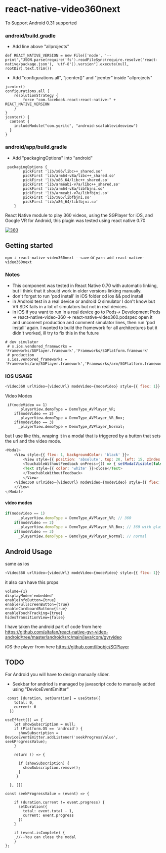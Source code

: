 # react-native-video360next

To Support Android 0.31 supported
### android/build.gradle
- Add line above "allprojects"
```
def REACT_NATIVE_VERSION = new File(['node', '--print',"JSON.parse(require('fs').readFileSync(require.resolve('react-native/package.json'), 'utf-8')).version"].execute(null, rootDir).text.trim())
```

- Add "configurations.all", "jcenter()" and "jcenter" inside "allprojects"
```
jcenter() 
configurations.all {
    resolutionStrategy {
        force "com.facebook.react:react-native:" + REACT_NATIVE_VERSION 
    }
}
jcenter() {
  content {
    includeModule("com.yqritc", "android-scalablevideoview")
  }
}
```

### android/app/build.gradle 
- Add "packagingOptions" into "android"
```
 packagingOptions {
        pickFirst 'lib/x86/libc++_shared.so'
        pickFirst 'lib/arm64-v8a/libc++_shared.so'
        pickFirst 'lib/x86_64/libc++_shared.so'
        pickFirst 'lib/armeabi-v7a/libc++_shared.so'
        pickFirst 'lib/arm64-v8a/libfbjni.so'
        pickFirst 'lib/armeabi-v7a/libfbjni.so'
        pickFirst 'lib/x86/libfbjni.so'
        pickFirst 'lib/x86_64/libfbjni.so'
    }
```

React Native module to play 360 videos, using the SGPlayer for iOS, and Google VR for Android, this plugin was tested using react native 0.70

[![360](https://raw.githubusercontent.com/Rohit687/react-native-video360next/master/360.png "360")](https://raw.githubusercontent.com/Rohit687/react-native-video360next/master/360.png "360")

## Getting started
`npm i react-native-video360next --save`
or
`yarn add react-native-video360next`

### Notes
- This component was tested in React Native 0.70 with automatic linking, but I think that it should work in older versions linking manually.
- don't forget to run 'pod install' in iOS folder
	cd ios && pod install
- in Android test in a real device or android Q simulator I don't know but VR SDK fails in a lot of simulators but not in real devices.
- in iOS if you want to run in a real device go to Pods-> Development Pods -> react-native-video-360 -> react-native-video360.podspec open it and uncoment production and comment simulator lines, then run 'pod install' again. I wanted to build the framework for all architectures but it didn't worked, ill try to fix this in the future

```
# dev simulator
 # s.ios.vendored_frameworks = 'Frameworks/SGPlayer.framework','Frameworks/SGPlatform.framework'
 # production
 s.ios.vendored_frameworks = 'Frameworks/arm/SGPlayer.framework','Frameworks/arm/SGPlatform.framework'
```
### IOS USAGE
```javascript
<Video360 urlVideo={videoUrl} modeVideo={modeVideo} style={{ flex: 1}} />
```
Video Modes
```
 if(modeVideo == 1)
      _playerView.demoType = DemoType_AVPlayer_VR;
    if(modeVideo == 2)
      _playerView.demoType = DemoType_AVPlayer_VR_Box;
    if(modeVideo == 3)
      _playerView.demoType = DemoType_AVPlayer_Normal;
```
but I use like this, wraping it in a modal that is  triggered by a button that sets the url and the video mode.

```javascript
<Modal>
	<View style={{ flex: 1, backgroundColor: 'black' }}>
		<View style={{ position: 'absolute', top: 20, left: 15, zIndex: 10 }}>
		<TouchableWithoutFeedback onPress={() => { setModalVisible(false)}}>
		<Text style={{ color: 'white' }}>close</Text>
		</TouchableWithoutFeedback>
		</View>
	<Video360 urlVideo={videoUrl} modeVideo={modeVideo} style={{ flex: 1}} />
	</View>
</Modal>

```
#### video modes
```javascript
if(modeVideo == 1)
      _playerView.demoType = DemoType_AVPlayer_VR; // 360
    if(modeVideo == 2)
      _playerView.demoType = DemoType_AVPlayer_VR_Box; // 360 with glases
    if(modeVideo == 3)
      _playerView.demoType = DemoType_AVPlayer_Normal; // normal
```
## Android Usage
same as ios
```javascript
<Video360 urlVideo={videoUrl} modeVideo={modeVideo} style={{ flex: 1}} />
```
it also can have this props
```
volume={1}
displayMode='embedded'
enableInfoButton={true}
enableFullscreenButton={true}
enableCardboardButton={true}
enableTouchTracking={true}
hidesTransitionView={false}
```
I have taken the android part of code from here
https://github.com/altafan/react-native-gvr-video-android/tree/master/android/src/main/java/com/gvrvideo

iOS the player from here
https://github.com/libobjc/SGPlayer


## TODO
For Android you will have to design manually slider.
- Seekbar for andriod is managed by javascript code to manually added using "DeviceEventEmitter"
```
 const [duration, setDuration] = useState({
    total: 0,
    current: 0
  })
```
```
useEffect(() => {
    let showSubscription = null;
    if (Platform.OS == 'android') {
      showSubscription = DeviceEventEmitter.addListener('seekProgressValue', seekProgressValue);
    }

    return () => {
     
      if (showSubscription) {
        showSubscription.remove();
      }
     }

  }, [])
```
```
const seekProgressValue = (event) => {

    if (duration.current != event.progress) {
      setDuration({
        total: event.total - 1,
        current: event.progress
      })
    }

    if (event.isComplete) {
     //--You can close the modal
    }
};
```

